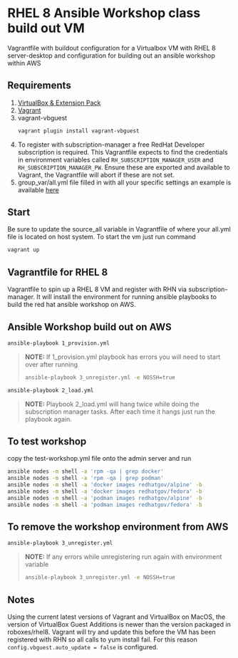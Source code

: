 # RHEL 8 Ansible Workshop class build out VM

Vagrantfile with buildout configuration for a Virtualbox VM with RHEL 8 server-desktop and configuration for building out an ansible workshop within AWS

## Requirements
1. [VirtualBox & Extension Pack](https://www.virtualbox.org/)
1. [Vagrant](https://www.vagrantup.com/)
1. vagrant-vbguest
    ```sh
    vagrant plugin install vagrant-vbguest 
    ```
1. To register with subscription-manager a free RedHat Developer subscription is required. This Vagrantfile expects to find the credentials in environment variables called `RH_SUBSCRIPTION_MANAGER_USER` and `RH_SUBSCRIPTION_MANAGER_PW`. Ensure these are exported and available to Vagrant, the Vagrantfile will abort if these are not set. 
1. group_var/all.yml file filled in with all your specific settings an example is available [here](https://github.com/RedHatGov/redhatgov.workshops/blob/master/ansible_tower_aws/group_vars/all_example.yml)

## Start
Be sure to update the source_all variable in Vagrantfile of where your all.yml file is located on host system.
To start the vm just run command
```sh
vagrant up
```

## Vagrantfile for RHEL 8

Vagrantfile to spin up a RHEL 8 VM and register with RHN via subscription-manager. It will install the environment for running ansible playbooks to build the red hat ansible workshop on AWS.


## Ansible Workshop build out on AWS
```sh
ansible-playbook 1_provision.yml
```

>__NOTE:__ If 1_provision.yml playbook has errors you will need to start over after running 
>```sh
>ansible-playbook 3_unregister.yml -e NOSSH=true
>```

```sh
ansible-playbook 2_load.yml
```
>__NOTE:__  Playbook 2_load.yml will hang twice while doing the subscription manager tasks. After each time it hangs just run the playbook again.

## To test workshop
copy the test-workshop.yml file onto the admin server and run
```sh
ansible nodes -m shell -a 'rpm -qa | grep docker'
ansible nodes -m shell -a 'rpm -qa | grep podman'
ansible nodes -m shell -a 'docker images redhatgov/alpine' -b 
ansible nodes -m shell -a 'docker images redhatgov/fedora' -b
ansible nodes -m shell -a 'podman images redhatgov/alpine' -b 
ansible nodes -m shell -a 'podman images redhatgov/fedora' -b
```

## To remove the workshop environment from AWS
```sh
ansible-playbook 3_unregister.yml
```
> __NOTE:__ If any errors while unregistering run again with environment variable
>```sh
>ansible-playbook 3_unregister.yml -e NOSSH=true
>```

## Notes

Using the current latest versions of Vagrant and VirtualBox on MacOS, the version of VirtualBox Guest Additions is newer than the version packaged in roboxes/rhel8. Vagrant will try and update this before the VM has been registered with RHN so all calls to yum install fail. For this reason `config.vbguest.auto_update = false` is configured.
